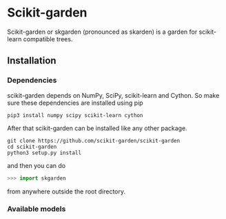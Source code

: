 # Scikit-garden

Scikit-garden or skgarden (pronounced as skarden) is a garden for scikit-learn compatible trees.

## Installation

### Dependencies

scikit-garden depends on NumPy, SciPy, scikit-learn and Cython. So make sure these dependencies are installed using pip

```
pip3 install numpy scipy scikit-learn cython
```

After that scikit-garden can be installed like any other package.

```
git clone https://github.com/scikit-garden/scikit-garden
cd scikit-garden
python3 setup.py install
```

and then you can do

```python
>>> import skgarden
```

from anywhere outside the root directory.

### Available models
